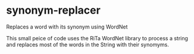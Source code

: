 # synonym-replacer
Replaces a word with its synonym using WordNet

This small peice of code uses the RiTa WordNet library to process a string and replaces most of the words in the String with their synomyms.
